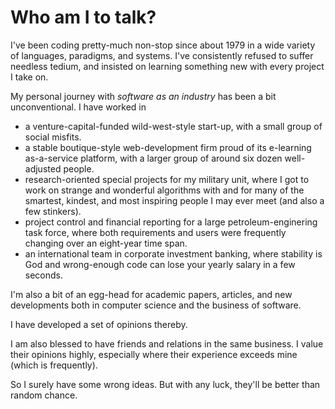 # Who am I to talk?

I've been coding pretty-much non-stop since about 1979 in a wide variety of languages,
paradigms, and systems. I've consistently refused to suffer needless tedium,
and insisted on learning something new with every project I take on.

My personal journey with *software as an industry* has been a bit unconventional. I have worked in
* a venture-capital-funded wild-west-style start-up, with a small group of social misfits.
* a stable boutique-style web-development firm proud of its e-learning as-a-service platform,
  with a larger group of around six dozen well-adjusted people.
* research-oriented special projects for my military unit,
  where I got to work on strange and wonderful algorithms with and for many of the smartest,
  kindest, and most inspiring people I may ever meet (and also a few stinkers).
* project control and financial reporting for a large petroleum-enginering task force,
  where both requirements and users were frequently changing over an eight-year time span.
* an international team in corporate investment banking,
  where stability is God and wrong-enough code can lose your yearly salary in a few seconds.

I'm also a bit of an egg-head for academic papers, articles, and new developments both in
computer science and the business of software.

I have developed a set of opinions thereby.

I am also blessed to have friends and relations in the same business.
I value their opinions highly, especially where their experience exceeds mine (which is frequently).

So I surely have some wrong ideas. But with any luck, they'll be better than random chance.
